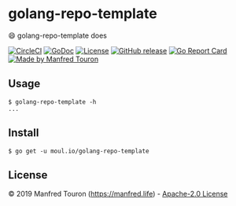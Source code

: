 # golang-repo-template

:smile: golang-repo-template does

[![CircleCI](https://circleci.com/gh/moul/golang-repo-template.svg?style=shield)](https://circleci.com/gh/moul/golang-repo-template)
[![GoDoc](https://godoc.org/moul.io/golang-repo-template?status.svg)](https://godoc.org/moul.io/golang-repo-template)
[![License](https://img.shields.io/github/license/moul/golang-repo-template.svg)](https://github.com/moul/golang-repo-template/blob/master/LICENSE)
[![GitHub release](https://img.shields.io/github/release/moul/golang-repo-templatessh.svg)](https://github.com/moul/golang-repo-template/releases)
[![Go Report Card](https://goreportcard.com/badge/moul.io/golang-repo-template)](https://goreportcard.com/report/moul.io/golang-repo-template)
[![Made by Manfred Touron](https://img.shields.io/badge/made%20by-Manfred%20Touron-blue.svg?style=flat)](https://manfred.life/)

## Usage

```console
$ golang-repo-template -h
...
```

## Install

```console
$ go get -u moul.io/golang-repo-template
```

## License

© 2019 Manfred Touron (https://manfred.life) -
[Apache-2.0 License](https://github.com/moul/golang-repo-template/blob/master/LICENSE)
